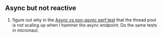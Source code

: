 #
## Async but not reactive
1.  figure out why in the [Async vs non-async perf test](./ASYNC_VS_NONASYNC.md) that the thread pool is not scaling up when I hammer the async endpoint.  Do the same tests in micronaut.